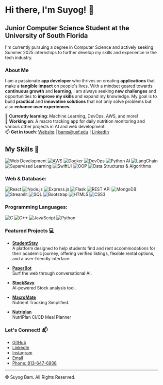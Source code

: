 

# Hi there, I'm Suyog! 👋

## Junior Computer Science Student at the University of South Florida
I'm currently pursuing a degree in Computer Science and actively seeking Summer 2025 internships to further develop my skills and experience in the tech industry.

### About Me
I am a passionate **app developer** who thrives on creating **applications** that make a **tangible impact** on people's lives. With a mindset geared towards **continuous growth** and **learning**, I am always seeking **new challenges** and opportunities to **improve my skills** and expand my knowledge. My goal is to build **practical** and **innovative solutions** that not only solve problems but also **enhance user experiences**.

🌱 **Currently learning**: Machine Learning, DevOps, AWS, and more!  
🔭 **Working on**: A macro tracking app for daily nutrition monitoring and various other projects in AI and web development.  
📫 **Get in touch**: [Website](https://direwolfsb.github.io/Personal-Portfolio/) | [bams@usf.edu](mailto:bams@usf.edu) | [LinkedIn](https://www.linkedin.com/in/suyog-bam-2346282b1/)  

## My Skills 🧠

![Web Development](https://img.shields.io/badge/Web%20Development-%2312100E.svg?style=for-the-badge&logo=html5&logoColor=white)
![AWS](https://img.shields.io/badge/AWS-%23FF9900.svg?style=for-the-badge&logo=amazon-aws&logoColor=white)
![Docker](https://img.shields.io/badge/Docker-%232496ED.svg?style=for-the-badge&logo=docker&logoColor=white)
![DevOps](https://img.shields.io/badge/DevOps-%230A66C2.svg?style=for-the-badge&logo=devops&logoColor=white)
![Python AI](https://img.shields.io/badge/Python%20AI-%233776AB.svg?style=for-the-badge&logo=python&logoColor=white)
![LangChain](https://img.shields.io/badge/LangChain-%230058CC.svg?style=for-the-badge&logo=langchain&logoColor=white)
![Supervised Learning](https://img.shields.io/badge/Supervised%20Learning-%23FFC107.svg?style=for-the-badge&logo=ai&logoColor=white)
![SwiftUI](https://img.shields.io/badge/SwiftUI-%23FA7343.svg?style=for-the-badge&logo=swift&logoColor=white)
![OOP](https://img.shields.io/badge/Object--Oriented%20Programming-%230072C6.svg?style=for-the-badge&logo=java&logoColor=white)
![Data Structures & Algorithms](https://img.shields.io/badge/Data%20Structures%20&%20Algorithms-%23323F4E.svg?style=for-the-badge&logo=cplusplus&logoColor=white)

### Web & Database:
![React](https://img.shields.io/badge/React-%2361DAFB.svg?style=for-the-badge&logo=react&logoColor=black)
![Node.js](https://img.shields.io/badge/Node.js-%23339933.svg?style=for-the-badge&logo=node.js&logoColor=white)
![Express.js](https://img.shields.io/badge/Express.js-%23000000.svg?style=for-the-badge&logo=express&logoColor=white)
![Flask](https://img.shields.io/badge/Flask-%23000.svg?style=for-the-badge&logo=flask&logoColor=white)
![REST API](https://img.shields.io/badge/REST%20API-%2320232A.svg?style=for-the-badge&logo=api&logoColor=white)
![MongoDB](https://img.shields.io/badge/MongoDB-%2347A248.svg?style=for-the-badge&logo=mongodb&logoColor=white)
![Streamlit](https://img.shields.io/badge/Streamlit-%23FF4B4B.svg?style=for-the-badge&logo=streamlit&logoColor=white)
![SQL](https://img.shields.io/badge/SQL-%23F29111.svg?style=for-the-badge&logo=postgresql&logoColor=white)
![Bootstrap](https://img.shields.io/badge/Bootstrap-%237952B3.svg?style=for-the-badge&logo=bootstrap&logoColor=white)
![HTML5](https://img.shields.io/badge/HTML5-%23E34F26.svg?style=for-the-badge&logo=html5&logoColor=white)
![CSS3](https://img.shields.io/badge/CSS3-%231572B6.svg?style=for-the-badge&logo=css3&logoColor=white)

### Programming Languages:
![C](https://img.shields.io/badge/C-%23A8B9CC.svg?style=for-the-badge&logo=c&logoColor=white)
![C++](https://img.shields.io/badge/C++-%2300599C.svg?style=for-the-badge&logo=cplusplus&logoColor=white)
![JavaScript](https://img.shields.io/badge/JavaScript-%23F7DF1E.svg?style=for-the-badge&logo=javascript&logoColor=black)
![Python](https://img.shields.io/badge/Python-%233776AB.svg?style=for-the-badge&logo=python&logoColor=white)


### Featured Projects 💻

- **[StudentStay](https://github.com/direwolfsb/StudentStay)**  
  A platform designed to help students find and rent accommodations for their academic journey, offering verified listings, flexible rental options, and a user-friendly interface.

- **[PaperBot](https://github.com/direwolfsb/PaperBot)**  
  Surf the web through conversational AI.

- **[StockSavy](https://github.com/direwolfsb/StockSavy)**  
  AI-powered Stock analysis tool.

- **[MacroMate](https://github.com/direwolfsb/MacroMate)**  
  Nutrient Tracking Simplified.

- **[Nutriplan](https://github.com/direwolfsb/NutriPlan-Nodejs-Jenkins)**  
  NutriPlan CI/CD Meal Planner


### Let's Connect! 📬
- [GitHub](https://github.com/direwolfsb)
- [LinkedIn](https://www.linkedin.com/in/suyog-bam-2346282b1/)
- [Instagram](https://www.instagram.com/direwolfsy.jpeg/)
- [Email](mailto:bams@usf.edu)  
- [Phone: 813-647-6938](tel:+18136476938)

---

© Suyog Bam. All Rights Reserved.
